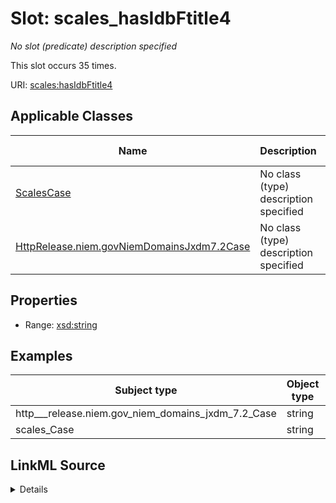 

# Slot: scales_hasIdbFtitle4


_No slot (predicate) description specified_






This slot occurs 35 times.


URI: [scales:hasIdbFtitle4](http://schemas.scales-okn.org/rdf/scales#hasIdbFtitle4)



<!-- no inheritance hierarchy -->





## Applicable Classes

| Name | Description | Modifies Slot |
| --- | --- | --- |
| [ScalesCase](../classes/ScalesCase.md) | No class (type) description specified |  yes  |
| [HttpRelease.niem.govNiemDomainsJxdm7.2Case](../classes/HttpRelease.niem.govNiemDomainsJxdm7.2Case.md) | No class (type) description specified |  yes  |







## Properties

* Range: [xsd:string](http://www.w3.org/2001/XMLSchema#string)






## Examples

| Subject type | Object type | Example subject | Example object | Occurrences |
| --- | --- | --- | --- | --- |
| http___release.niem.gov_niem_domains_jxdm_7.2_Case | string | scales:/CaseCriminal | -8 | 35 |
| scales_Case | string | scales:/CaseCriminal | -8 | 35 |




## LinkML Source

<details>

```yaml
name: scales_hasIdbFtitle4
annotations:
  count:
    tag: count
    value: 35
description: No slot (predicate) description specified
examples:
- object:
    example_object: '-8'
    example_object_type: string
    example_predicate: scales:hasIdbFtitle4
    example_subject: scales:/CaseCriminal
    example_subject_type: http___release.niem.gov_niem_domains_jxdm_7.2_Case
- object:
    example_object: '-8'
    example_object_type: string
    example_predicate: scales:hasIdbFtitle4
    example_subject: scales:/CaseCriminal
    example_subject_type: scales_Case
from_schema: scales-kg
rank: 1000
slot_uri: scales:hasIdbFtitle4
alias: scales_hasIdbFtitle4
domain_of:
- http___release.niem.gov_niem_domains_jxdm_7.2_Case
- scales_Case
range: string

```
</details>